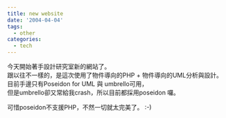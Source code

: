 ```yaml
---
title: new website
date: '2004-04-04'
tags:
  - other
categories:
  - tech
---
```

今天開始著手設計研究室新的網站了。  
跟以往不一樣的，是這次使用了物件導向的PHP + 物件導向的UML分析與設計。  
目前手邊只有Poseidon for UML 與 umbrello可用，  
但是umbrello卻又常給我crash，所以目前都採用poseidon 囉。  
  
可惜poseidon不支援PHP，不然一切就太完美了。 :-)